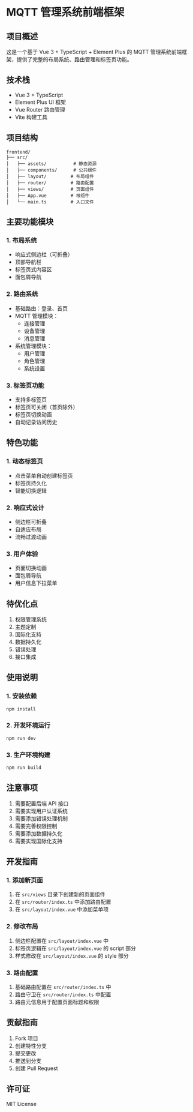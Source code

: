 # MQTT 管理系统前端框架

## 项目概述
这是一个基于 Vue 3 + TypeScript + Element Plus 的 MQTT 管理系统前端框架，提供了完整的布局系统、路由管理和标签页功能。

## 技术栈
- Vue 3 + TypeScript
- Element Plus UI 框架
- Vue Router 路由管理
- Vite 构建工具

## 项目结构
```
frontend/
├── src/
│   ├── assets/          # 静态资源
│   ├── components/      # 公共组件
│   ├── layout/         # 布局组件
│   ├── router/         # 路由配置
│   ├── views/          # 页面组件
│   ├── App.vue         # 根组件
│   └── main.ts         # 入口文件
```

## 主要功能模块

### 1. 布局系统
- 响应式侧边栏（可折叠）
- 顶部导航栏
- 标签页式内容区
- 面包屑导航

### 2. 路由系统
- 基础路由：登录、首页
- MQTT 管理模块：
  - 连接管理
  - 设备管理
  - 消息管理
- 系统管理模块：
  - 用户管理
  - 角色管理
  - 系统设置

### 3. 标签页功能
- 支持多标签页
- 标签页可关闭（首页除外）
- 标签页切换动画
- 自动记录访问历史

## 特色功能

### 1. 动态标签页
- 点击菜单自动创建标签页
- 标签页持久化
- 智能切换逻辑

### 2. 响应式设计
- 侧边栏可折叠
- 自适应布局
- 流畅过渡动画

### 3. 用户体验
- 页面切换动画
- 面包屑导航
- 用户信息下拉菜单

## 待优化点
1. 权限管理系统
2. 主题定制
3. 国际化支持
4. 数据持久化
5. 错误处理
6. 接口集成

## 使用说明

### 1. 安装依赖
```bash
npm install
```

### 2. 开发环境运行
```bash
npm run dev
```

### 3. 生产环境构建
```bash
npm run build
```

## 注意事项
1. 需要配置后端 API 接口
2. 需要实现用户认证系统
3. 需要添加错误处理机制
4. 需要完善权限控制
5. 需要添加数据持久化
6. 需要实现国际化支持

## 开发指南

### 1. 添加新页面
1. 在 `src/views` 目录下创建新的页面组件
2. 在 `src/router/index.ts` 中添加路由配置
3. 在 `src/layout/index.vue` 中添加菜单项

### 2. 修改布局
1. 侧边栏配置在 `src/layout/index.vue` 中
2. 标签页逻辑在 `src/layout/index.vue` 的 script 部分
3. 样式修改在 `src/layout/index.vue` 的 style 部分

### 3. 路由配置
1. 基础路由配置在 `src/router/index.ts` 中
2. 路由守卫在 `src/router/index.ts` 中配置
3. 路由元信息用于配置页面标题和权限

## 贡献指南
1. Fork 项目
2. 创建特性分支
3. 提交更改
4. 推送到分支
5. 创建 Pull Request

## 许可证
MIT License 
